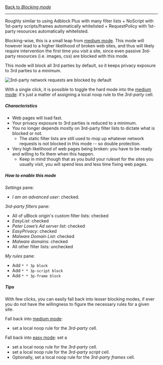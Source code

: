 [Back to _Blocking mode_](https://github.com/gorhill/uBlock/wiki/Blocking-mode)

***

Roughly similar to using Adblock Plus with many filter lists + NoScript with 1st-party scripts/frames automatically whitelisted + RequestPolicy with 1st-party resources automatically whitelisted.

Blocking-wise, this is a small leap from [medium mode](https://github.com/gorhill/uBlock/wiki/Blocking-mode:-medium-mode). This mode will however lead to a higher likelihood of broken web sites, and thus will likely require intervention the first time you visit a site, since even passive 3rd-party resources (i.e. images, css) are blocked with this mode.

This mode will block all 3rd parties by default, so it keeps privacy exposure to 3rd parties to a minimum.

![3rd-party network requests are blocked by default](https://cloud.githubusercontent.com/assets/585534/9021738/3d1e42cc-3821-11e5-82be-f236e5fb8ca3.png)

With a single click, it is possible to toggle the hard mode into the [medium mode](https://github.com/gorhill/uBlock/wiki/Blocking-mode:-medium-mode): it's just a matter of assigning a local noop rule to the _3rd-party_ cell.

##### Characteristics

- Web pages will load fast.
- Your privacy exposure to 3rd parties is reduced to a minimum.
- You no longer depends mostly on 3rd-party filter lists to dictate what is blocked or not.
    - The static filter lists are still used to mop up whatever network requests is not blocked in this mode -- so double protection.
- Very high likelihood of web pages being broken: you have to be ready and willing to fix them when this happen.
    - Keep in mind though that as you build your ruleset for the sites you usually visit, you will spend less and less time fixing web pages.

##### How to enable this mode

_Settings_ pane:
- _I am an advanced user_: checked.

_3rd-party filters_ pane:
- All of uBlock origin's custom filter lists: checked
- _EasyList_: checked
- _Peter Lowe’s Ad server list_: checked
- _EasyPrivacy_: checked
- _Malware Domain List‎_: checked
- _Malware domains_: checked
- All other filter lists: unchecked

_My rules_ pane:
- Add `* * 3p block`
- Add `* * 3p-script block`
- Add `* * 3p-frame block`

##### Tips

With few clicks, you can easily fall back into lesser blocking modes, if ever you do not have the willingness to figure the necessary rules for a given site.

Fall back into [medium mode](https://github.com/gorhill/uBlock/wiki/Blocking-mode:-medium-mode):
- set a local noop rule for the _3rd-party_ cell.

Fall back into [easy mode](https://github.com/gorhill/uBlock/wiki/Blocking-mode:-easy-mode): set a 
- set a local noop rule for the _3rd-party_ cell.
- set a local noop rule for the _3rd-party script_ cell.
- Optionally, set a local noop rule for the _3rd-party frames_ cell.
